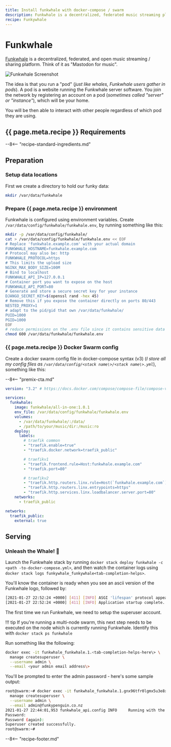```yaml
---
title: Install funkwhale with docker-compose / swarm
description: Funkwhale is a decentralized, federated music streaming platform
recipe: Funkywhale
---
```


# Funkwhale

[Funkwhale](https://funkwhale.audio) is a decentralized, federated, and open music streaming / sharing platform. Think of it as "Mastodon for music".

![Funkwhale Screenshot](../images/funkwhale.jpg)

The idea is that you run a "pod" (*just like whales, Funkwhale users gather in pods*).  A pod is a website running the Funkwhale server software. You join the network by registering an account on a pod (*sometimes called "server" or "instance"*), which will be your home.

You will be then able to interact with other people regardless of which pod they are using.

## {{ page.meta.recipe }} Requirements

--8<-- "recipe-standard-ingredients.md"

## Preparation

### Setup data locations

First we create a directory to hold our funky data:

```bash
mkdir /var/data/funkwhale
```

### Prepare {{ page.meta.recipe }} environment

Funkwhale is configured using environment variables. Create `/var/data/config/funkwhale/funkwhale.env`, by running something like this:

```bash
mkdir -p /var/data/config/funkwhale/
cat > /var/data/config/funkwhale/funkwhale.env << EOF
# Replace 'funkwhale.example.com' with your actual domain
FUNKWHALE_HOSTNAME=funkwhale.example.com
# Protocol may also be: http
FUNKWHALE_PROTOCOL=https
# This limits the upload size
NGINX_MAX_BODY_SIZE=100M
# Bind to localhost
FUNKWHALE_API_IP=127.0.0.1
# Container port you want to expose on the host
FUNKWHALE_API_PORT=80
# Generate and store a secure secret key for your instance
DJANGO_SECRET_KEY=$(openssl rand -hex 45)
# Remove this if you expose the container directly on ports 80/443
NESTED_PROXY=1
# adapt to the pid/gid that own /var/data/funkwhale/
PUID=1000
PGID=1000
EOF
# reduce permissions on the .env file since it contains sensitive data
chmod 600 /var/data/funkwhale/funkwhale.env  
```

### {{ page.meta.recipe }} Docker Swarm config

Create a docker swarm config file in docker-compose syntax (v3) (*I store all my config files as `/var/data/config/<stack name\>/<stack name\>.yml`*), something like this:

--8<-- "premix-cta.md"

```yaml
version: "3.2" # https://docs.docker.com/compose/compose-file/compose-versioning/#version-3

services:
  funkwhale:
    image: funkwhale/all-in-one:1.0.1
    env_file: /var/data/config/funkwhale/funkwhale.env
    volumes:
      - /var/data/funkwhale/:/data/
      - /path/to/your/music/dir:/music:ro
    deploy:
      labels:
        # traefik common
        - "traefik.enable=true"
        - "traefik.docker.network=traefik_public"

        # traefikv1
        - "traefik.frontend.rule=Host:funkwhale.example.com"
        - "traefik.port=80"

        # traefikv2
        - "traefik.http.routers.linx.rule=Host(`funkwhale.example.com`)"
        - "traefik.http.routers.linx.entrypoints=https"
        - "traefik.http.services.linx.loadbalancer.server.port=80" 
    networks:
      - traefik_public

networks:
  traefik_public:
    external: true
```

## Serving

### Unleash the Whale! 🐳

Launch the Funkwhale stack by running `docker stack deploy funkwhale -c <path -to-docker-compose.yml>`, and then watch the container logs using `docker stack logs funkywhale_funkywhale<tab-completion-helps>`.

You'll know the container is ready when you see an ascii version of the Funkwhale logo, followed by:

```bash
[2021-01-27 22:52:24 +0000] [411] [INFO] ASGI 'lifespan' protocol appears unsupported.
[2021-01-27 22:52:24 +0000] [411] [INFO] Application startup complete.
```

The first time we run Funkwhale, we need to setup the superuser account.

!!! tip
    If you're running a multi-node swarm, this next step needs to be executed on the node which is currently running Funkwhale. Identify this with `docker stack ps funkwhale`

Run something like the following:

```bash
docker exec -it funkwhale_funkwhale.1.<tab-completion-helps-here\> \
  manage createsuperuser \
  --username admin \
  --email <your admin email address\>
```

You'll be prompted to enter the admin password - here's some sample output:

```bash
root@swarm:~# docker exec -it funkwhale_funkwhale.1.gnx96tfr0lgmx5u3e8x4tkags \
  manage createsuperuser \
  --username admin \
  --email admin@funkypenguin.co.nz
2021-01-27 22:44:01,953 funkwhale_api.config INFO     Running with the following plugins enabled: funkwhale_api.contrib.scrobbler
Password:
Password (again):
Superuser created successfully.
root@swarm:~#
```

[^1]: Since the whole purpose of media sharing is to share **publically**, and Funkwhale includes robust user authentication, this recipe doesn't employ traefik-based authentication using [Traefik Forward Auth](/docker-swarm/traefik-forward-auth/).
[^2]: These instructions are an opinionated simplication of the official instructions found at <https://docs.funkwhale.audio/installation/docker.html>
[^3]: It should be noted that if you import your existing media, the files will be **copied** into Funkwhale's data folder. There doesn't seem to be a way to point Funkwhale at an existing collection and have it just play it from the filesystem. To this end, be prepared for double disk space usage if you plan to import your entire music collection!
[^5]: No consideration is given at this point to backing up the Funkwhale data. Post a comment below if you'd like to see a backup container added!

--8<-- "recipe-footer.md"
